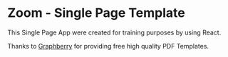 # Zoom - Single Page Template

This Single Page App were created for training purposes by using React.

Thanks to [Graphberry](https://www.graphberry.com/item/zoom-single-page-template) for providing free high quality PDF Templates.
